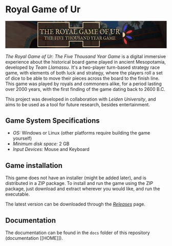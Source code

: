 # Royal Game of Ur

![](repo_banner.png)

*The Royal Game of Ur: The Five Thousand Year Game* is a digital immersive experience about the historical board game played in ancient Mesopotamia, developed by *Team Llamassu*. It's a two-player turn-based strategy race game, with elements of both luck and strategy, where the players roll a set of dice to be able to move their pieces across the board to the finish line.
This game was played by royals and commoners alike, for a period lasting over 2000 years, with the first finding of the game dating back to 2600 B.C.

This project was developed in collaboration with *Leiden University*, and aims to be used as a tool for future research, besides entertainment.

## Game System Specifications

- *OS:* Windows or Linux (other platforms require building the game yourself)
- *Minimum disk space:* 2 GB
- *Input Devices:* Mouse and Keyboard

## Game installation

This game does not have an installer (might be added later), and is distributed in a ZIP package. To install and run the game using the ZIP package, just download and extract wherever you would like, and run the executable.

The latest version can be downloaded through the *[Releases](https://github.com/zemiguel20/RoyalGameOfUr/releases)* page.

## Documentation

The documentation can be found in the `docs` folder of this repository (documentation [[HOME]]).